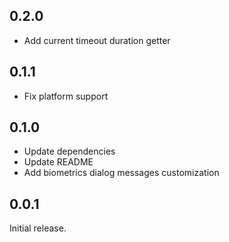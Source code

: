 ## 0.2.0

- Add current timeout duration getter

## 0.1.1

- Fix platform support

## 0.1.0

- Update dependencies
- Update README
- Add biometrics dialog messages customization

## 0.0.1

Initial release.
